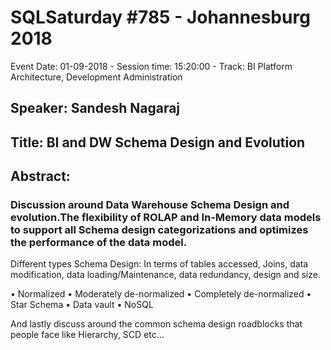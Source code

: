 # SQLSaturday #785 - Johannesburg 2018
Event Date: 01-09-2018 - Session time: 15:20:00 - Track: BI Platform Architecture, Development  Administration
## Speaker: Sandesh Nagaraj
## Title: BI and DW Schema Design and Evolution
## Abstract:
### Discussion around Data Warehouse Schema Design and evolution.The flexibility of ROLAP and In-Memory data models to support all Schema design categorizations and optimizes the performance of the data model.

Different types Schema Design: In terms of tables accessed, Joins, data modification, data loading/Maintenance, data redundancy, design and size.

•         Normalized
•         Moderately de-normalized
•         Completely de-normalized
•         Star Schema
•         Data vault
•         NoSQL

And lastly discuss around the common schema design roadblocks that people face like Hierarchy, SCD etc…
